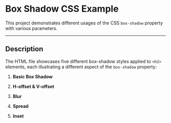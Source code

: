 # Box Shadow CSS Example

This project demonstrates different usages of the CSS `box-shadow` property with various parameters.

---

## Description

The HTML file showcases five different box-shadow styles applied to `<h2>` elements, each illustrating a different aspect of the `box-shadow` property:

1. **Basic Box Shadow**
  
2. **H-offset & V-offset**
 
3. **Blur**
  
4. **Spread**
  
5. **Inset**
  
